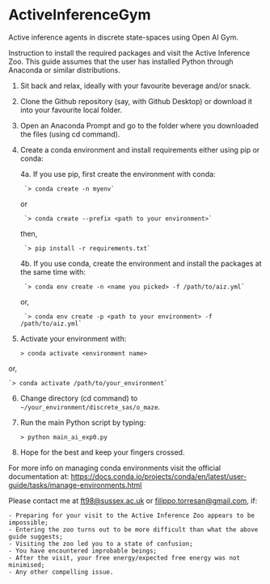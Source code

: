# ActiveInferenceGym
Active inference agents in discrete state-spaces using Open AI Gym.


Instruction to install the required packages and visit the Active Inference Zoo. This guide assumes that the user
has installed Python through Anaconda or similar distributions.

1. Sit back and relax, ideally with your favourite beverage and/or snack.

2. Clone the Github repository (say, with Github Desktop) or download it into your favourite local folder.

3. Open an Anaconda Prompt and go to the folder where you downloaded the files (using cd command). 

4. Create a conda environment and install requirements either using pip or conda:

	4a. If you use pip, first create the environment with conda:

		`> conda create -n myenv`

	or

		`> conda create --prefix <path to your environment>`

	then,

		`> pip install -r requirements.txt`

	4b. If you use conda, create the environment and install the packages at the same time with:

		`> conda env create -n <name you picked> -f /path/to/aiz.yml`

	or,

		`> conda env create -p <path to your environment> -f /path/to/aiz.yml`

5. Activate your environment with:

	`> conda activate <environment name>`

or,

	`> conda activate /path/to/your_environment`

6. Change directory (cd command) to `~/your_environment/discrete_sas/o_maze`.

7. Run the main Python script by typing:

	`> python main_ai_exp0.py`

8. Hope for the best and keep your fingers crossed.


For more info on managing conda environments visit the official documentation at: 
https://docs.conda.io/projects/conda/en/latest/user-guide/tasks/manage-environments.html

 
Please contact me at ft98@sussex.ac.uk or filippo.torresan@gmail.com, if:
	
	- Preparing for your visit to the Active Inference Zoo appears to be impossible;
	- Entering the zoo turns out to be more difficult than what the above guide suggests;
	- Visiting the zoo led you to a state of confusion; 
	- You have encountered improbable beings;
	- After the visit, your free energy/expected free energy was not minimised;
	- Any other compelling issue.



